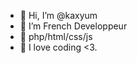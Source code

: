 - 👋 Hi, I’m @kaxyum
- 👀 I’m French Developpeur
- 🌱 php/html/css/js
- 💞️ I love coding <3.

<!---
kaxyum/kaxyum is a ✨ special ✨ repository because its `README.md` (this file) appears on your GitHub profile.
You can click the Preview link to take a look at your changes.
--->
